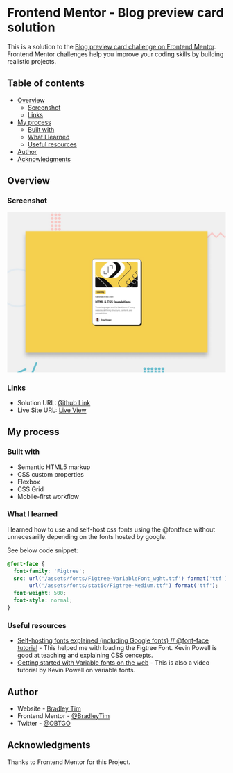 # Frontend Mentor - Blog preview card solution

This is a solution to the [Blog preview card challenge on Frontend Mentor](https://www.frontendmentor.io/challenges/blog-preview-card-ckPaj01IcS). Frontend Mentor challenges help you improve your coding skills by building realistic projects. 

## Table of contents

- [Overview](#overview)
  - [Screenshot](#screenshot)
  - [Links](#links)
- [My process](#my-process)
  - [Built with](#built-with)
  - [What I learned](#what-i-learned)
  - [Useful resources](#useful-resources)
- [Author](#author)
- [Acknowledgments](#acknowledgments)


## Overview

### Screenshot

![](./preview.jpg)

### Links

- Solution URL: [Github Link](https://github.com/BradleyTim/blog-preview-card)
- Live Site URL: [Live View](https://blog-preview-card-one-eta.vercel.app/)

## My process

### Built with

- Semantic HTML5 markup
- CSS custom properties
- Flexbox
- CSS Grid
- Mobile-first workflow

### What I learned

I learned how to use and self-host css fonts using the @fontface without unnecesarilly depending on the fonts hosted by google.

See below code snippet:

```css
@font-face {
  font-family: 'Figtree'; 
  src: url('/assets/fonts/Figtree-VariableFont_wght.ttf') format('ttf'), 
       url('/assets/fonts/static/Figtree-Medium.ttf') format('ttf'); 
  font-weight: 500;  
  font-style: normal;   
}
```

### Useful resources

- [Self-hosting fonts explained (including Google fonts) // @font-face tutorial](https://www.youtube.com/watch?v=zK-yy6C2Nck) - This helped me with loading the Figtree Font. Kevin Powell is good at teaching and explaining CSS cencepts. 
- [Getting started with Variable fonts on the web](https://www.youtube.com/watch?v=0fVymQ7SZw0) - This is also a video tutorial by Kevin Powell on variable fonts. 

## Author

- Website - [Bradley Tim](https://github.com/BradleyTim)
- Frontend Mentor - [@BradleyTim](https://www.frontendmentor.io/profile/BradleyTim)
- Twitter - [@OBTGO](https://www.twitter.com/OBTGO)

## Acknowledgments

Thanks to Frontend Mentor for this Project. 
